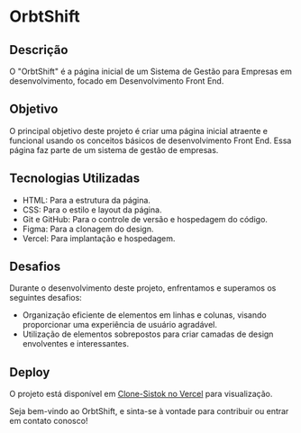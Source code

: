 # OrbtShift


## Descrição

O "OrbtShift" é a página inicial de um Sistema de Gestão para Empresas em desenvolvimento, focado em Desenvolvimento Front End.

## Objetivo

O principal objetivo deste projeto é criar uma página inicial atraente e funcional usando os conceitos básicos de desenvolvimento Front End. Essa página faz parte de um sistema de gestão de empresas.

## Tecnologias Utilizadas

- HTML: Para a estrutura da página.
- CSS: Para o estilo e layout da página.
- Git e GitHub: Para o controle de versão e hospedagem do código.
- Figma: Para a clonagem do design.
- Vercel: Para implantação e hospedagem.

## Desafios

Durante o desenvolvimento deste projeto, enfrentamos e superamos os seguintes desafios:

- Organização eficiente de elementos em linhas e colunas, visando proporcionar uma experiência de usuário agradável.
- Utilização de elementos sobrepostos para criar camadas de design envolventes e interessantes.


## Deploy

O projeto está disponível em [Clone-Sistok no Vercel](https://vercel.com/lucasmiguel2003/orbt-shift/HNpEviohu8PRhQSi2yat2gYkHeRe) para visualização.

Seja bem-vindo ao OrbtShift, e sinta-se à vontade para contribuir ou entrar em contato conosco!

